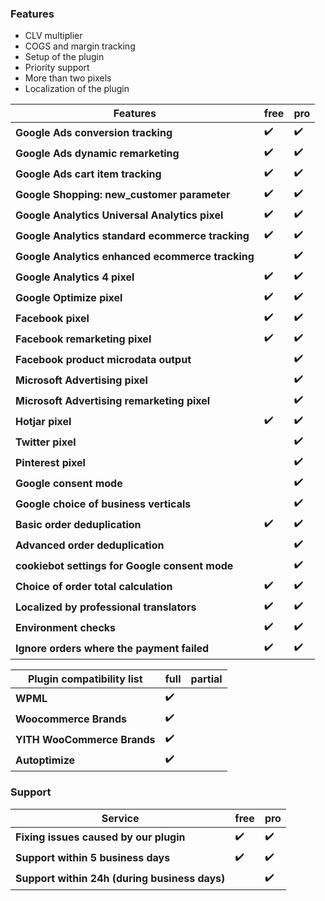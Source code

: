 ### Features

* CLV multiplier
* COGS and margin tracking
* Setup of the plugin
* Priority support
* More than two pixels
* Localization of the plugin

Features                                         | free | pro
---                                              | ---  | ---
**Google Ads conversion tracking**               | ✔️    | ✔️
**Google Ads dynamic remarketing**               | ✔️    | ✔️
**Google Ads cart item tracking**                | ✔️    | ✔️
**Google Shopping: new_customer parameter**      | ✔️    | ✔️
**Google Analytics Universal Analytics pixel**   | ✔️    | ✔️
**Google Analytics standard ecommerce tracking** | ✔️    | ✔️
**Google Analytics enhanced ecommerce tracking** |      | ✔️
**Google Analytics 4 pixel**                     | ✔️    | ✔️
**Google Optimize pixel**                        | ✔️    | ✔️
**Facebook pixel**                               | ✔️    | ✔️
**Facebook remarketing pixel**                   | ✔️    | ✔️
**Facebook product microdata output**            |      | ✔️
**Microsoft Advertising pixel**                  |      | ✔️
**Microsoft Advertising remarketing pixel**      |      | ✔️
**Hotjar pixel**                                 | ✔️    | ✔️
**Twitter pixel**                                |      | ✔️
**Pinterest pixel**                              |      | ✔️
**Google consent mode**                          |      | ✔️
**Google choice of business verticals**          |      | ✔️
**Basic order deduplication**                    | ✔️    | ✔️
**Advanced order deduplication**                 |      | ✔️
**cookiebot settings for Google consent mode**   |      | ✔️
**Choice of order total calculation**            | ✔️    | ✔️
**Localized by professional translators**        | ✔️    | ✔️
**Environment checks**                           | ✔️    | ✔️
**Ignore orders where the payment failed**       | ✔️    | ✔️



Plugin compatibility list               | full | partial
---                                     | ---  | ---
**WPML**                                | ✔️    |
**Woocommerce Brands**                  | ✔️    |
**YITH WooCommerce Brands**             | ✔️    |
**Autoptimize**                         | ✔️    |








### Support

Service                                        | free | pro
---                                            | ---  | ---
**Fixing issues caused by our plugin**         | ✔️    | ✔️
**Support within 5 business days**             | ✔️    | ✔️
**Support within 24h (during business days)**  |      | ✔️